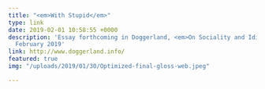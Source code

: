 ```yaml
---
title: "<em>With Stupid</em>"
type: link
date: 2019-02-01 10:58:55 +0000
description: 'Essay forthcoming in Doggerland, <em>On Sociality and Idiocy: A Reader</em>,
  February 2019'
link: http://www.doggerland.info/
featured: true
img: "/uploads/2019/01/30/Optimized-final-gloss-web.jpeg"

---
```

